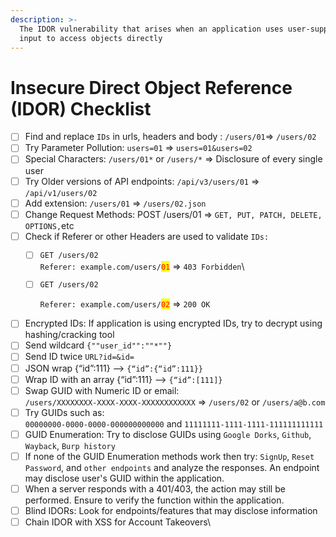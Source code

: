 ```yaml
---
description: >-
  The IDOR vulnerability that arises when an application uses user-supplied
  input to access objects directly
---
```


# Insecure Direct Object Reference (IDOR) Checklist

* [ ] Find and replace `IDs` in urls, headers and body : `/users/01`=> `/users/02`
* [ ] Try Parameter Pollution: `users=01` => `users=01&users=02`
* [ ] Special Characters: `/users/01*` or `/users/*`  => Disclosure of every single user
* [ ] Try Older versions of API endpoints: `/api/v3/users/01` => `/api/v1/users/02`
* [ ] Add extension: `/users/01` => `/users/02.json`
* [ ] Change Request Methods: POST /users/01 => `GET, PUT, PATCH, DELETE, OPTIONS,`etc
* [ ] Check if Referer or other Headers are used to validate `IDs:`
  * [ ] `GET /users/02`                                                              \
    &#x20;  `Referer: example.com/users/`<mark style="color:red;">`01`</mark>                                     =>             `403 Forbidden`\

  *   [ ] `GET /users/02`

      `Referer: example.com/users/`<mark style="color:red;">`02`</mark>                                        =>             `200 OK`
* [ ] Encrypted IDs: If application is using encrypted IDs, try to decrypt using hashing/cracking tool
* [ ] Send wildcard `{""user_id"":""*""}`
* [ ] Send ID twice `URL?id=&id=`
* [ ] JSON wrap {“id”:111} --> `{“id”:{“id”:111}}`
* [ ] Wrap ID with an array {“id”:111} --> `{“id”:[111]}`
* [ ] Swap GUID with Numeric ID or email:\
  `/users/XXXXXXXX-XXXX-XXXX-XXXXXXXXXXXX`   => `/users/02` or `/users/a@b.com`
* [ ] Try GUIDs such as:\
  `00000000-0000-0000-000000000000` and `11111111-1111-1111-111111111111`
* [ ] GUID Enumeration: Try to disclose GUIDs using `Google Dorks`, `Github`, `Wayback`, `Burp history`
* [ ] If none of the GUID Enumeration methods work then try: `SignUp`, `Reset Password`, and `other endpoints` and analyze the responses. An endpoint may disclose user's GUID within the application.
* [ ] When a server responds with a 401/403, the action may still be performed. Ensure to verify the function within the application.&#x20;
* [ ] Blind IDORs: Look for endpoints/features that may disclose information&#x20;
* [ ] Chain IDOR with XSS for Account Takeovers\
